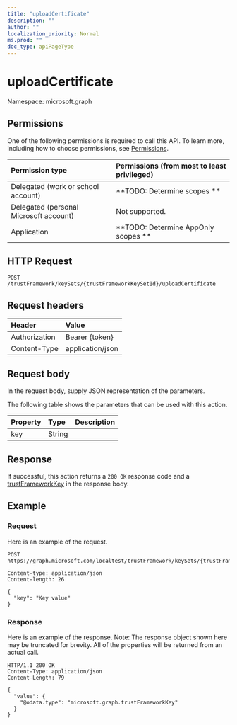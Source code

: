 ```yaml
---
title: "uploadCertificate"
description: ""
author: ""
localization_priority: Normal
ms.prod: ""
doc_type: apiPageType
---
```


# uploadCertificate

Namespace: microsoft.graph



## Permissions
One of the following permissions is required to call this API. To learn more, including how to choose permissions, see [Permissions](/concepts/permissions-reference.md).

|Permission type|Permissions (from most to least privileged)|
|:---|:---|
|Delegated (work or school account)|**TODO: Determine scopes **|
|Delegated (personal Microsoft account)|Not supported.|
|Application|**TODO: Determine AppOnly scopes **|

## HTTP Request
<!-- {
  "blockType": "ignored"
}
-->
``` http
POST /trustFramework/keySets/{trustFrameworkKeySetId}/uploadCertificate
```

## Request headers
|Header|Value|
|:---|:---|
|Authorization|Bearer {token}|
|Content-Type|application/json|

## Request body
In the request body, supply JSON representation of the parameters.

The following table shows the parameters that can be used with this action.

|Property|Type|Description|
|:---|:---|:---|
|key|String||



## Response
If successful, this action returns a `200 OK` response code and a [trustFrameworkKey](../resources/trustframeworkkey.md) in the response body.

## Example

### Request
Here is an example of the request.
<!-- {
  "blockType": "request",
  "name": "trustframeworkkeyset_uploadcertificate"
}
-->
``` http
POST https://graph.microsoft.com/localtest/trustFramework/keySets/{trustFrameworkKeySetId}/uploadCertificate

Content-type: application/json
Content-length: 26

{
  "key": "Key value"
}
```

### Response
Here is an example of the response. Note: The response object shown here may be truncated for brevity. All of the properties will be returned from an actual call.
<!-- {
  "blockType": "response",
  "truncated": true,
  "@odata.type": "microsoft.graph.trustframeworkkey"
}
-->
``` http
HTTP/1.1 200 OK
Content-Type: application/json
Content-Length: 79

{
  "value": {
    "@odata.type": "microsoft.graph.trustFrameworkKey"
  }
}
```

